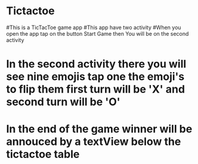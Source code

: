 # Tictactoe
#This is a TicTacToe game app 
#This app have two activity 
#When you open the app tap on the button Start Game then You will be on the second activity
# In the second activity there you will see nine emojis tap one the emoji's to flip them first turn will be 'X' and second turn will be 'O'
# In the end of the game winner will be annouced by a textView below the tictactoe table 
